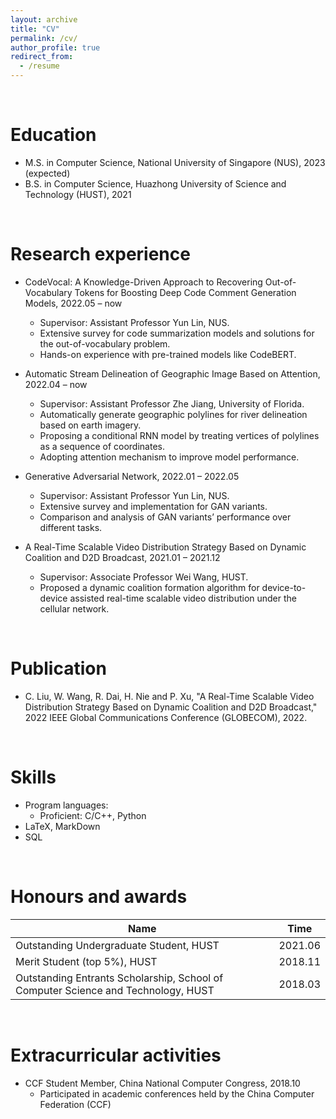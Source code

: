 ```yaml
---
layout: archive
title: "CV"
permalink: /cv/
author_profile: true
redirect_from:
  - /resume
---
```


<br>

Education
======
* M.S. in Computer Science, National University of Singapore (NUS), 2023 (expected)
* B.S. in Computer Science, Huazhong University of Science and Technology (HUST), 2021

<br>

Research experience
======
* CodeVocal: A Knowledge-Driven Approach to Recovering Out-of-Vocabulary Tokens for Boosting Deep Code Comment Generation Models, 2022.05 – now
  * Supervisor: Assistant Professor Yun Lin, NUS.
  * Extensive survey for code summarization models and solutions for the out-of-vocabulary problem.
  * Hands-on experience with pre-trained models like CodeBERT.

* Automatic Stream Delineation of Geographic Image Based on Attention, 2022.04 – now
  * Supervisor: Assistant Professor Zhe Jiang, University of Florida.
  * Automatically generate geographic polylines for river delineation based on earth imagery.
  * Proposing a conditional RNN model by treating vertices of polylines as a sequence of coordinates.
  * Adopting attention mechanism to improve model performance.

* Generative Adversarial Network, 2022.01 – 2022.05
  * Supervisor: Assistant Professor Yun Lin, NUS.
  * Extensive survey and implementation for GAN variants.
  * Comparison and analysis of GAN variants’ performance over different tasks.

* A Real-Time Scalable Video Distribution Strategy Based on Dynamic Coalition and D2D Broadcast, 2021.01 – 2021.12
  * Supervisor: Associate Professor Wei Wang, HUST.
  * Proposed a dynamic coalition formation algorithm for device-to-device assisted real-time scalable video distribution under the cellular network.

<br>

Publication
======
* C. Liu, W. Wang, R. Dai, H. Nie and P. Xu, "A Real-Time Scalable Video Distribution Strategy Based on Dynamic Coalition and D2D Broadcast," 2022 IEEE Global Communications Conference (GLOBECOM), 2022.

<br>

Skills
======
* Program languages: 
  * Proficient: C/C++, Python
* LaTeX, MarkDown
* SQL

<br>

Honours and awards
======

| Name | Time |
| ------ | ------ |
| Outstanding Undergraduate Student, HUST | 2021.06 |
| Merit Student (top 5%), HUST | 2018.11 |
| Outstanding Entrants Scholarship, School of Computer Science and Technology, HUST | 2018.03 | 

<br>

Extracurricular activities
======
  * CCF Student Member, China National Computer Congress, 2018.10
    * Participated in academic conferences held by the China Computer Federation (CCF)